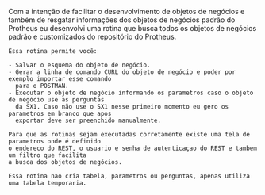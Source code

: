 Com a intenção de facilitar o desenvolvimento de objetos de negócios e também de resgatar
	informações dos objetos de negócios padrão do Protheus eu desenvolvi uma rotina que busca todos
	os objetos de negócios padrão e customizados do repositório do Protheus.
	
	Essa rotina permite você:
	
	- Salvar o esquema do objeto de negócio.
	- Gerar a linha de comando CURL do objeto de negócio e poder por exemplo importar esse comando
	  para o POSTMAN.
	- Executar o objeto de negócio informando os parametros caso o objeto de negócio use as perguntas
	  da SX1. Caso não use o SX1 nesse primeiro momento eu gero os parametros em branco que apos
      exportar deve ser preenchido manualmente.
	
	Para que as rotinas sejam executadas corretamente existe uma tela de parametros onde é definido
	o endereco do REST, o usuario e senha de autenticaçao do REST e tambem um filtro que facilita
	a busca dos objetos de negócios.
	
	Essa rotina nao cria tabela, parametros ou perguntas, apenas utiliza uma tabela temporaria.
